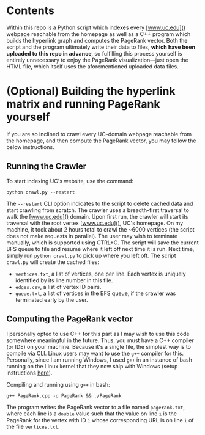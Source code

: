 # Contents

Within this repo is a Python script which indexes every [www.uc.edu]() webpage reachable from the homepage as well as a C++ program which builds the hyperlink graph and computes the PageRank vector. Both the script and the program ultimately write their data to files, **which have been uploaded to this repo in advance**, so fulfilling this process yourself is entirely unnecessary to enjoy the PageRank visualization—just open the HTML file, which itself uses the aforementioned uploaded data files.

# (Optional) Building the hyperlink matrix and running PageRank yourself

If you are so inclined to crawl every UC-domain webpage reachable from the homepage, and then compute the PageRank vector, you may follow the below instructions.

## Running the Crawler

To start indexing UC's website, use the command:

    python crawl.py --restart

The `--restart` CLI option indicates to the script to delete cached data and start crawling from scratch.
The crawler uses a breadth-first traversal to walk the [www.uc.edu]() domain.
Upon first run, the crawler will start its traversal with the root vertex [www.uc.edu](), UC's homepage.
On my machine, it took about 2 hours total to crawl the ~6000 vertices (the script does not make requests in parallel).
The user may wish to terminate manually, which is supported using CTRL+C. The script will save the current
BFS queue to file and resume where it left off next time it is run. Next time, simply run `python crawl.py` to pick up where you left off.
The script `crawl.py` will create the cached files:
- `vertices.txt`, a list of vertices, one per line. Each vertex is uniquely identified by its line number in this file.
- `edges.csv`, a list of vertex ID pairs.
- `queue.txt`, a list of vertices in the BFS queue, if the crawler was terminated early by the user.

## Computing the PageRank vector

I personally opted to use C++ for this part as I may wish to use this code somewhere meaningful in the future. Thus, you must have a C++ compiler (or IDE) on your machine. Because it's a single file, the simplest way is to compile via CLI. Linux users may want to use the `g++` compiler for this. Personally, since I am running Windows, I used `g++` in an instance of bash running on the Linux kernel that they now ship with Windows (setup instructions [here](https://docs.microsoft.com/en-us/windows/wsl/install)).

Compiling and running using `g++` in bash:

    g++ PageRank.cpp -o PageRank && ./PageRank

The program writes the PageRank vector to a file named `pagerank.txt`, where each line is a `double` value such that the value on line `i` is the PageRank for the vertex with ID `i` whose corresponding URL is on line `i` of the file `vertices.txt`.